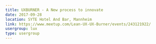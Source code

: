 ```yaml
---
title: UXBURNER - A New process to innovate
date: 2017-09-28
location: SYTE Hotel And Bar, Mannheim
link: https://www.meetup.com/Lean-UX-UX-Burner/events/243121922/
usergroup: lux
type: usergroup
---
```

